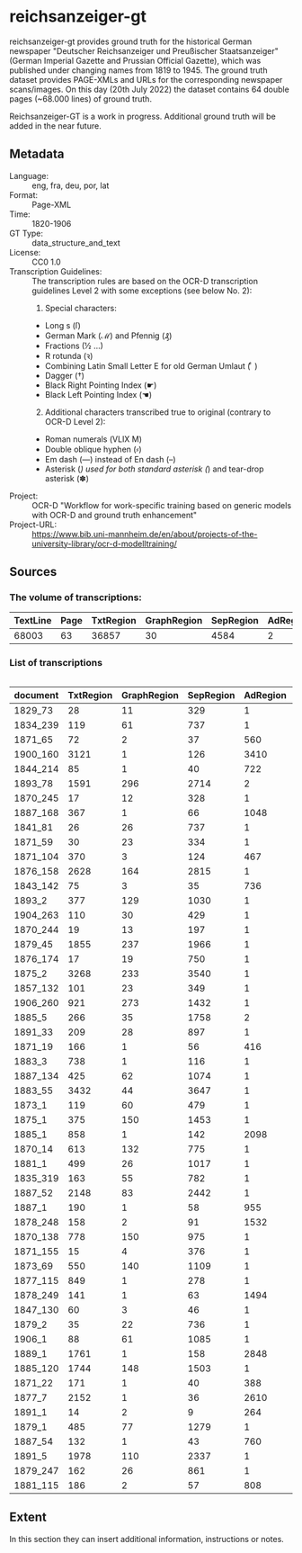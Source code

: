 <div>
   <h1 id="title">reichsanzeiger-gt</h1>
   <p id="paragraph">reichsanzeiger-gt provides ground truth for the historical German newspaper "Deutscher Reichsanzeiger und Preußischer Staatsanzeiger" (German Imperial Gazette and Prussian Official Gazette), which was published under changing names from 1819 to 1945. The ground truth dataset provides PAGE-XMLs and URLs for the corresponding newspaper scans/images. On this day (20th July 2022) the dataset contains 64 double pages (~68.000 lines) of ground truth.

Reichsanzeiger-GT is a work in progress. Additional ground truth will be added in the near future.</p>
   <h2>Metadata</h2>
   <dl class="grid">
      <dt id="Language">Language:</dt>
      <dd>eng, fra, deu, por, lat</dd>
      <dt id="Format">Format:</dt>
      <dd>Page-XML</dd>
      <dt id="Time">Time:</dt>
      <dd>1820-1906</dd>
      <dt id="GTT">GT Type:</dt>
      <dd>data_structure_and_text</dd>
      <dt id="License">License:</dt>
      <dd>CC0 1.0</dd>
      <dt id="Guidelines">Transcription Guidelines:</dt>
      <dd>The transcription rules are based on the OCR-D transcription guidelines Level 2 with some exceptions (see below No. 2):

1) Special characters:
- Long s (ſ)
- German Mark (ℳ) and Pfennig (₰)
- Fractions (½ ...)
- R rotunda (ꝛ)
- Combining Latin Small Letter E for old German Umlaut ( ͤ )
- Dagger (†)
- Black Right Pointing Index (☛)
- Black Left Pointing Index (☚)

2) Additional characters transcribed true to original (contrary to OCR-D Level 2):
- Roman numerals (ⅤⅬⅠⅩ Ⅿ)
- Double oblique hyphen (⸗)
- Em dash (—) instead of En dash (–)
- Asterisk (*) used for both standard asterisk (*) and tear-drop asterisk (✽)</dd>
      <dt id="Project">Project:</dt>
      <dd>OCR-D "Workflow for work-specific training based on generic models with OCR-D   and ground truth enhancement"</dd>
      <dt id="Project-URL">Project-URL:</dt>
      <dd>https://www.bib.uni-mannheim.de/en/about/projects-of-the-university-library/ocr-d-modelltraining/</dd>
   </dl>
   <h2>Sources</h2>
   <h3>The volume of transcriptions:</h3>
   <table id="table_id">
      <thead>
         <tr>
            <th>TextLine</th>
            <th>Page</th>
            <th>TxtRegion</th>
            <th>GraphRegion</th>
            <th>SepRegion</th>
            <th>AdRegion</th>
            <th>NoiseRegion</th>
         </tr>
      </thead>
      <tbody>
         <tr>
            <td>68003</td>
            <td>63</td>
            <td>36857</td>
            <td>30</td>
            <td>4584</td>
            <td>2</td>
            <td>1</td>
         </tr>
      </tbody>
   </table>
   <div id="transcriptions">
      <h3>List of transcriptions</h3>
      <div>
         <table class="noStyle"/>
         <table id="table_id" class="display">
            <thead>
               <tr>
                  <th>document</th>
                  <th>TxtRegion</th>
                  <th>GraphRegion</th>
                  <th>SepRegion</th>
                  <th>AdRegion</th>
                  <th>NoiseRegion</th>
                  <th>TextLine</th>
                  <th>Page</th>
               </tr>
            </thead>
            <tbody>
               <tr>
                  <td>1829_73</td>
                  <td>28</td>
                  <td>11</td>
                  <td>329</td>
                  <td>1</td>
               </tr>
               <tr>
                  <td>1834_239</td>
                  <td>119</td>
                  <td>61</td>
                  <td>737</td>
                  <td>1</td>
               </tr>
               <tr>
                  <td>1871_65</td>
                  <td>72</td>
                  <td>2</td>
                  <td>37</td>
                  <td>560</td>
                  <td>2</td>
               </tr>
               <tr>
                  <td>1900_160</td>
                  <td>3121</td>
                  <td>1</td>
                  <td>126</td>
                  <td>3410</td>
                  <td>1</td>
               </tr>
               <tr>
                  <td>1844_214</td>
                  <td>85</td>
                  <td>1</td>
                  <td>40</td>
                  <td>722</td>
                  <td>1</td>
               </tr>
               <tr>
                  <td>1893_78</td>
                  <td>1591</td>
                  <td>296</td>
                  <td>2714</td>
                  <td>2</td>
               </tr>
               <tr>
                  <td>1870_245</td>
                  <td>17</td>
                  <td>12</td>
                  <td>328</td>
                  <td>1</td>
               </tr>
               <tr>
                  <td>1887_168</td>
                  <td>367</td>
                  <td>1</td>
                  <td>66</td>
                  <td>1048</td>
                  <td>1</td>
               </tr>
               <tr>
                  <td>1841_81</td>
                  <td>26</td>
                  <td>26</td>
                  <td>737</td>
                  <td>1</td>
               </tr>
               <tr>
                  <td>1871_59</td>
                  <td>30</td>
                  <td>23</td>
                  <td>334</td>
                  <td>1</td>
               </tr>
               <tr>
                  <td>1871_104</td>
                  <td>370</td>
                  <td>3</td>
                  <td>124</td>
                  <td>467</td>
                  <td>1</td>
               </tr>
               <tr>
                  <td>1876_158</td>
                  <td>2628</td>
                  <td>164</td>
                  <td>2815</td>
                  <td>1</td>
               </tr>
               <tr>
                  <td>1843_142</td>
                  <td>75</td>
                  <td>3</td>
                  <td>35</td>
                  <td>736</td>
                  <td>1</td>
               </tr>
               <tr>
                  <td>1893_2</td>
                  <td>377</td>
                  <td>129</td>
                  <td>1030</td>
                  <td>1</td>
               </tr>
               <tr>
                  <td>1904_263</td>
                  <td>110</td>
                  <td>30</td>
                  <td>429</td>
                  <td>1</td>
               </tr>
               <tr>
                  <td>1870_244</td>
                  <td>19</td>
                  <td>13</td>
                  <td>197</td>
                  <td>1</td>
               </tr>
               <tr>
                  <td>1879_45</td>
                  <td>1855</td>
                  <td>237</td>
                  <td>1966</td>
                  <td>1</td>
               </tr>
               <tr>
                  <td>1876_174</td>
                  <td>17</td>
                  <td>19</td>
                  <td>750</td>
                  <td>1</td>
               </tr>
               <tr>
                  <td>1875_2</td>
                  <td>3268</td>
                  <td>233</td>
                  <td>3540</td>
                  <td>1</td>
               </tr>
               <tr>
                  <td>1857_132</td>
                  <td>101</td>
                  <td>23</td>
                  <td>349</td>
                  <td>1</td>
               </tr>
               <tr>
                  <td>1906_260</td>
                  <td>921</td>
                  <td>273</td>
                  <td>1432</td>
                  <td>1</td>
               </tr>
               <tr>
                  <td>1885_5</td>
                  <td>266</td>
                  <td>35</td>
                  <td>1758</td>
                  <td>2</td>
               </tr>
               <tr>
                  <td>1891_33</td>
                  <td>209</td>
                  <td>28</td>
                  <td>897</td>
                  <td>1</td>
               </tr>
               <tr>
                  <td>1871_19</td>
                  <td>166</td>
                  <td>1</td>
                  <td>56</td>
                  <td>416</td>
                  <td>1</td>
               </tr>
               <tr>
                  <td>1883_3</td>
                  <td>738</td>
                  <td>1</td>
                  <td>116</td>
                  <td>1</td>
                  <td>1887</td>
                  <td>2</td>
               </tr>
               <tr>
                  <td>1887_134</td>
                  <td>425</td>
                  <td>62</td>
                  <td>1074</td>
                  <td>1</td>
               </tr>
               <tr>
                  <td>1883_55</td>
                  <td>3432</td>
                  <td>44</td>
                  <td>3647</td>
                  <td>1</td>
               </tr>
               <tr>
                  <td>1873_1</td>
                  <td>119</td>
                  <td>60</td>
                  <td>479</td>
                  <td>1</td>
               </tr>
               <tr>
                  <td>1875_1</td>
                  <td>375</td>
                  <td>150</td>
                  <td>1453</td>
                  <td>1</td>
               </tr>
               <tr>
                  <td>1885_1</td>
                  <td>858</td>
                  <td>1</td>
                  <td>142</td>
                  <td>2098</td>
                  <td>2</td>
               </tr>
               <tr>
                  <td>1870_14</td>
                  <td>613</td>
                  <td>132</td>
                  <td>775</td>
                  <td>1</td>
               </tr>
               <tr>
                  <td>1881_1</td>
                  <td>499</td>
                  <td>26</td>
                  <td>1017</td>
                  <td>1</td>
               </tr>
               <tr>
                  <td>1835_319</td>
                  <td>163</td>
                  <td>55</td>
                  <td>782</td>
                  <td>1</td>
               </tr>
               <tr>
                  <td>1887_52</td>
                  <td>2148</td>
                  <td>83</td>
                  <td>2442</td>
                  <td>1</td>
               </tr>
               <tr>
                  <td>1887_1</td>
                  <td>190</td>
                  <td>1</td>
                  <td>58</td>
                  <td>955</td>
                  <td>1</td>
               </tr>
               <tr>
                  <td>1878_248</td>
                  <td>158</td>
                  <td>2</td>
                  <td>91</td>
                  <td>1532</td>
                  <td>2</td>
               </tr>
               <tr>
                  <td>1870_138</td>
                  <td>778</td>
                  <td>150</td>
                  <td>975</td>
                  <td>1</td>
               </tr>
               <tr>
                  <td>1871_155</td>
                  <td>15</td>
                  <td>4</td>
                  <td>376</td>
                  <td>1</td>
               </tr>
               <tr>
                  <td>1873_69</td>
                  <td>550</td>
                  <td>140</td>
                  <td>1109</td>
                  <td>1</td>
               </tr>
               <tr>
                  <td>1877_115</td>
                  <td>849</td>
                  <td>1</td>
                  <td>278</td>
                  <td>1</td>
                  <td>2008</td>
                  <td>2</td>
               </tr>
               <tr>
                  <td>1878_249</td>
                  <td>141</td>
                  <td>1</td>
                  <td>63</td>
                  <td>1494</td>
                  <td>2</td>
               </tr>
               <tr>
                  <td>1847_130</td>
                  <td>60</td>
                  <td>3</td>
                  <td>46</td>
                  <td>1</td>
                  <td>720</td>
                  <td>1</td>
               </tr>
               <tr>
                  <td>1879_2</td>
                  <td>35</td>
                  <td>22</td>
                  <td>736</td>
                  <td>1</td>
               </tr>
               <tr>
                  <td>1906_1</td>
                  <td>88</td>
                  <td>61</td>
                  <td>1085</td>
                  <td>1</td>
               </tr>
               <tr>
                  <td>1889_1</td>
                  <td>1761</td>
                  <td>1</td>
                  <td>158</td>
                  <td>2848</td>
                  <td>2</td>
               </tr>
               <tr>
                  <td>1885_120</td>
                  <td>1744</td>
                  <td>148</td>
                  <td>1503</td>
                  <td>1</td>
               </tr>
               <tr>
                  <td>1871_22</td>
                  <td>171</td>
                  <td>1</td>
                  <td>40</td>
                  <td>388</td>
                  <td>1</td>
               </tr>
               <tr>
                  <td>1877_7</td>
                  <td>2152</td>
                  <td>1</td>
                  <td>36</td>
                  <td>2610</td>
                  <td>1</td>
               </tr>
               <tr>
                  <td>1891_1</td>
                  <td>14</td>
                  <td>2</td>
                  <td>9</td>
                  <td>264</td>
                  <td>1</td>
               </tr>
               <tr>
                  <td>1879_1</td>
                  <td>485</td>
                  <td>77</td>
                  <td>1279</td>
                  <td>1</td>
               </tr>
               <tr>
                  <td>1887_54</td>
                  <td>132</td>
                  <td>1</td>
                  <td>43</td>
                  <td>760</td>
                  <td>1</td>
               </tr>
               <tr>
                  <td>1891_5</td>
                  <td>1978</td>
                  <td>110</td>
                  <td>2337</td>
                  <td>1</td>
               </tr>
               <tr>
                  <td>1879_247</td>
                  <td>162</td>
                  <td>26</td>
                  <td>861</td>
                  <td>1</td>
               </tr>
               <tr>
                  <td>1881_115</td>
                  <td>186</td>
                  <td>2</td>
                  <td>57</td>
                  <td>808</td>
                  <td>1</td>
               </tr>
            </tbody>
         </table>
      </div>
   </div>
   <div id="extent">
      <h2>Extent</h2>
      <p>
                                In this section they can insert additional information, instructions or notes.
                            </p>
   </div>
</div>
